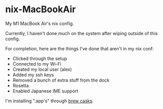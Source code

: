 # nix-MacBookAir

My M1 MacBook Air's nix config.

Currently, I haven't done much on the system after wiping outside of this config.

For completion, here are the things I've done that aren't in my nix conf:

+ Clicked through the setup
+ Connected to my Wi-Fi
+ Created my local user (alex)
+ Added my ssh keys
+ Removed a bunch of extra stuff from the dock
+ Rosetta
+ Enabled Japanese IME support

I'm installing ".app's" through [brew casks](https://daiderd.com/nix-darwin/manual/index.html#opt-homebrew.casks).
